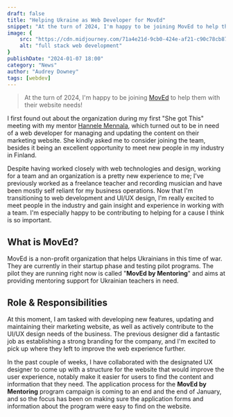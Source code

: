 ```yaml
---
draft: false
title: "Helping Ukraine as Web Developer for MovEd"
snippet: "At the turn of 2024, I'm happy to be joining MovEd to help them with their website needs!"
image: {
    src: "https://cdn.midjourney.com/71a4e21d-9cb0-424e-af21-c90c78cb8784/0_2.webp",
    alt: "full stack web development"
}
publishDate: "2024-01-07 18:00"
category: "News"
author: "Audrey Downey"
tags: [webdev]
---
```


> At the turn of 2024, I'm happy to be joining [MovEd](https://www.moved.fi/) to help them with their website needs!  

I first found out about the organization during my first "She got This" meeting with my mentor [Hannele Mennala](https://www.linkedin.com/in/hannelemennala/), which turned out to be in need of a web developer for managing and updating the content on their marketing website.  She kindly asked me to consider joining the team, besides it being an excellent opportunity to meet new people in my industry in Finland.

Despite having worked closely with web technologies and design, working for a team and an organization is a pretty new experience to me; I've previously worked as a freelance teacher and recording musician and have been mostly self reliant for my business operations.  Now that I'm transitioning to web development and UI/UX design, I'm really excited to meet people in the industry and gain insight and experience in working with a team.  I'm especially happy to be contributing to helping for a cause I think is so important.

## What is MovEd?

MovEd is a non-profit organization that helps Ukrainians in this time of war.  They are currently in their startup phase and testing pilot programs.  The pilot they are running right now is called "**MovEd by Mentoring**" and aims at providing mentoring support for Ukrainian teachers in need.

## Role & Responsibilities

At this moment, I am tasked with developing new features, updating and maintaining their marketing website, as well as actively contribute to the UI/UX design needs of the business.  The previous designer did a fantastic job as establishing a strong branding for the company, and I'm excited to pick up where they left to improve the web experience further.

In the past couple of weeks, I have collaborated with the designated UX designer to come up with a structure for the website that would improve the user experience, notably make it easier for users to find the content and information that they need.  The application process for the **MovEd by Mentoring** program campaign is coming to an end and the end of January, and so the focus has been on making sure the application forms and information about the program were easy to find on the website.